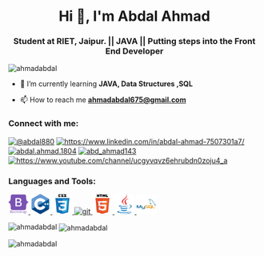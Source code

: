 <h1 align="center">Hi 👋, I'm Abdal Ahmad</h1>
<h3 align="center">Student at RIET, Jaipur. || JAVA || Putting steps into the Front End Developer</h3>

<p align="left"> <img src="https://komarev.com/ghpvc/?username=ahmadabdal&label=Profile%20views&color=0e75b6&style=flat" alt="ahmadabdal" /> </p>

<!-- <p align="left"> <a href="https://twitter.com/@abdal880" target="blank"><img src="https://img.shields.io/twitter/follow/@abdal880?logo=twitter&style=for-the-badge" alt="@abdal880" /></a> </p> -->

- 🌱 I’m currently learning **JAVA, Data Structures ,SQL**

- 📫 How to reach me **ahmadabdal675@gmail.com**

<h3 align="left">Connect with me:</h3>
<p align="left">
<a href="https://twitter.com/@abdal880" target="blank"><img align="center" src="https://raw.githubusercontent.com/rahuldkjain/github-profile-readme-generator/master/src/images/icons/Social/twitter.svg" alt="@abdal880" height="30" width="40" /></a>
<a href="https://linkedin.com/in/https://www.linkedin.com/in/abdal-ahmad-7507301a7/" target="blank"><img align="center" src="https://raw.githubusercontent.com/rahuldkjain/github-profile-readme-generator/master/src/images/icons/Social/linked-in-alt.svg" alt="https://www.linkedin.com/in/abdal-ahmad-7507301a7/" height="30" width="40" /></a>
<a href="https://fb.com/abdal.ahmad.1804" target="blank"><img align="center" src="https://raw.githubusercontent.com/rahuldkjain/github-profile-readme-generator/master/src/images/icons/Social/facebook.svg" alt="abdal.ahmad.1804" height="30" width="40" /></a>
<a href="https://instagram.com/abd_ahmad143" target="blank"><img align="center" src="https://raw.githubusercontent.com/rahuldkjain/github-profile-readme-generator/master/src/images/icons/Social/instagram.svg" alt="abd_ahmad143" height="30" width="40" /></a>
<a href="https://www.youtube.com/channel/ucgyvqvz6ehrubdn0zoju4_a" target="blank"><img align="center" src="https://raw.githubusercontent.com/rahuldkjain/github-profile-readme-generator/master/src/images/icons/Social/youtube.svg" alt="https://www.youtube.com/channel/ucgyvqvz6ehrubdn0zoju4_a" height="30" width="40" /></a>
</p>

<h3 align="left">Languages and Tools:</h3>
<p align="left"> <a href="https://getbootstrap.com" target="_blank" rel="noreferrer"> <img src="https://raw.githubusercontent.com/devicons/devicon/master/icons/bootstrap/bootstrap-plain-wordmark.svg" alt="bootstrap" width="40" height="40"/> </a> <a href="https://www.w3schools.com/cpp/" target="_blank" rel="noreferrer"> <img src="https://raw.githubusercontent.com/devicons/devicon/master/icons/cplusplus/cplusplus-original.svg" alt="cplusplus" width="40" height="40"/> </a> <a href="https://www.w3schools.com/css/" target="_blank" rel="noreferrer"> <img src="https://raw.githubusercontent.com/devicons/devicon/master/icons/css3/css3-original-wordmark.svg" alt="css3" width="40" height="40"/> </a> <a href="https://git-scm.com/" target="_blank" rel="noreferrer"> <img src="https://www.vectorlogo.zone/logos/git-scm/git-scm-icon.svg" alt="git" width="40" height="40"/> </a> <a href="https://www.w3.org/html/" target="_blank" rel="noreferrer"> <img src="https://raw.githubusercontent.com/devicons/devicon/master/icons/html5/html5-original-wordmark.svg" alt="html5" width="40" height="40"/> </a> <a href="https://www.java.com" target="_blank" rel="noreferrer"> <img src="https://raw.githubusercontent.com/devicons/devicon/master/icons/java/java-original.svg" alt="java" width="40" height="40"/> </a> <a href="https://www.mysql.com/" target="_blank" rel="noreferrer"> <img src="https://raw.githubusercontent.com/devicons/devicon/master/icons/mysql/mysql-original-wordmark.svg" alt="mysql" width="40" height="40"/> </a> </p>

<p><img align="left" src="https://github-readme-stats.vercel.app/api/top-langs?username=ahmadabdal&show_icons=true&locale=en&layout=compact" alt="ahmadabdal" /></p>

<p>&nbsp;<img align="center" src="https://github-readme-stats.vercel.app/api?username=ahmadabdal&show_icons=true&locale=en" alt="ahmadabdal" /></p>

<p><img align="center" src="https://github-readme-streak-stats.herokuapp.com/?user=ahmadabdal&" alt="ahmadabdal" /></p>
